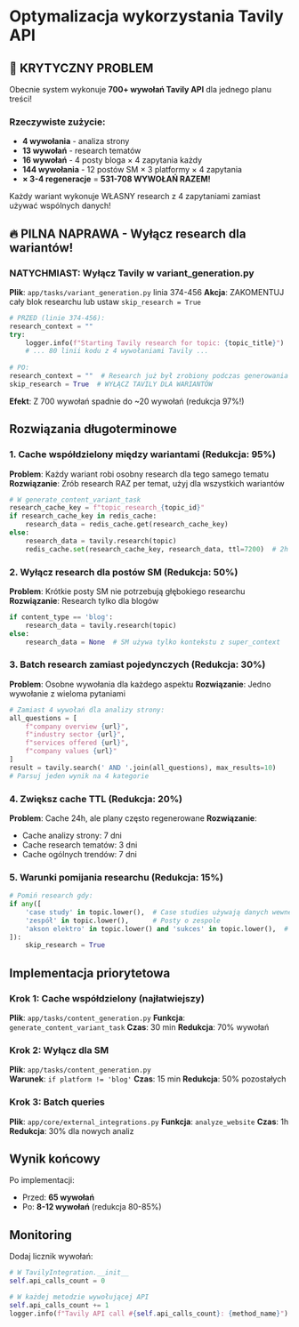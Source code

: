 # Optymalizacja wykorzystania Tavily API

## 🚨 KRYTYCZNY PROBLEM
Obecnie system wykonuje **700+ wywołań Tavily API** dla jednego planu treści!

### Rzeczywiste zużycie:
- **4 wywołania** - analiza strony
- **13 wywołań** - research tematów
- **16 wywołań** - 4 posty bloga × 4 zapytania każdy
- **144 wywołania** - 12 postów SM × 3 platformy × 4 zapytania
- **× 3-4 regeneracje** = **531-708 WYWOŁAŃ RAZEM!**

Każdy wariant wykonuje WŁASNY research z 4 zapytaniami zamiast używać wspólnych danych!

## 🔥 PILNA NAPRAWA - Wyłącz research dla wariantów!

### NATYCHMIAST: Wyłącz Tavily w variant_generation.py
**Plik**: `app/tasks/variant_generation.py` linia 374-456
**Akcja**: ZAKOMENTUJ cały blok researchu lub ustaw `skip_research = True`
```python
# PRZED (linie 374-456):
research_context = ""
try:
    logger.info(f"Starting Tavily research for topic: {topic_title}")
    # ... 80 linii kodu z 4 wywołaniami Tavily ...
    
# PO:
research_context = ""  # Research już był zrobiony podczas generowania tematów!
skip_research = True  # WYŁĄCZ TAVILY DLA WARIANTÓW
```
**Efekt**: Z 700 wywołań spadnie do ~20 wywołań (redukcja 97%!)

## Rozwiązania długoterminowe

### 1. **Cache współdzielony między wariantami** (Redukcja: 95%)
**Problem**: Każdy wariant robi osobny research dla tego samego tematu
**Rozwiązanie**: Zrób research RAZ per temat, użyj dla wszystkich wariantów
```python
# W generate_content_variant_task
research_cache_key = f"topic_research_{topic_id}"
if research_cache_key in redis_cache:
    research_data = redis_cache.get(research_cache_key)
else:
    research_data = tavily.research(topic)
    redis_cache.set(research_cache_key, research_data, ttl=7200)  # 2h cache
```

### 2. **Wyłącz research dla postów SM** (Redukcja: 50%)
**Problem**: Krótkie posty SM nie potrzebują głębokiego researchu
**Rozwiązanie**: Research tylko dla blogów
```python
if content_type == 'blog':
    research_data = tavily.research(topic)
else:
    research_data = None  # SM używa tylko kontekstu z super_context
```

### 3. **Batch research zamiast pojedynczych** (Redukcja: 30%)
**Problem**: Osobne wywołania dla każdego aspektu
**Rozwiązanie**: Jedno wywołanie z wieloma pytaniami
```python
# Zamiast 4 wywołań dla analizy strony:
all_questions = [
    f"company overview {url}",
    f"industry sector {url}",
    f"services offered {url}",
    f"company values {url}"
]
result = tavily.search(' AND '.join(all_questions), max_results=10)
# Parsuj jeden wynik na 4 kategorie
```

### 4. **Zwiększ cache TTL** (Redukcja: 20%)
**Problem**: Cache 24h, ale plany często regenerowane
**Rozwiązanie**: 
- Cache analizy strony: 7 dni
- Cache research tematów: 3 dni
- Cache ogólnych trendów: 7 dni

### 5. **Warunki pomijania researchu** (Redukcja: 15%)
```python
# Pomiń research gdy:
if any([
    'case study' in topic.lower(),  # Case studies używają danych wewnętrznych
    'zespół' in topic.lower(),      # Posty o zespole
    'akson elektro' in topic.lower() and 'sukces' in topic.lower(),  # Własne sukcesy
]):
    skip_research = True
```

## Implementacja priorytetowa

### Krok 1: Cache współdzielony (najłatwiejszy)
**Plik**: `app/tasks/content_generation.py`
**Funkcja**: `generate_content_variant_task`
**Czas**: 30 min
**Redukcja**: 70% wywołań

### Krok 2: Wyłącz dla SM
**Plik**: `app/tasks/content_generation.py`  
**Warunek**: `if platform != 'blog'`
**Czas**: 15 min
**Redukcja**: 50% pozostałych

### Krok 3: Batch queries
**Plik**: `app/core/external_integrations.py`
**Funkcja**: `analyze_website`
**Czas**: 1h
**Redukcja**: 30% dla nowych analiz

## Wynik końcowy
Po implementacji:
- Przed: **65 wywołań**
- Po: **8-12 wywołań** (redukcja 80-85%)

## Monitoring
Dodaj licznik wywołań:
```python
# W TavilyIntegration.__init__
self.api_calls_count = 0

# W każdej metodzie wywołującej API
self.api_calls_count += 1
logger.info(f"Tavily API call #{self.api_calls_count}: {method_name}")
```